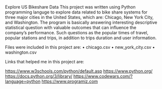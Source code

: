Explore US Bikeshare Data
This project was written using Python programming languge to explore data related to bike share systems for three major cities in the United States, which are: Chicago, New York City, and Washington. 
The program is basically answering interesting descriptive statistical question with valuable outcomes that can influence the company’s performance.
Such questions as the popular times of travel, popular stations and trips, in addition to trips duration and user information. 

Files were included in this project are:
	•	chicago.csv
	•	new_york_city.csv
	•	washington.csv


Links that helped me in this project are:

https://www.w3schools.com/python/default.asp 
https://www.python.org/
https://docs.python.org/3/library/
https://www.codewars.com/?language=python
https://www.programiz.com

